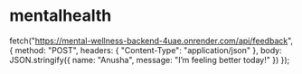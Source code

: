 # mentalhealth
fetch("https://mental-wellness-backend-4uae.onrender.com/api/feedback", {
  method: "POST",
  headers: {
    "Content-Type": "application/json"
  },
  body: JSON.stringify({
    name: "Anusha",
    message: "I’m feeling better today!"
  })
});

